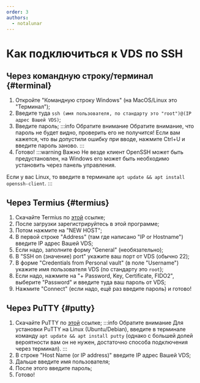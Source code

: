 ```yaml
---
order: 3
authors:
  - notalunar
---
```


# Как подключиться к VDS по SSH

## Через командную строку/терминал {#terminal}

1. Откройте "Командную строку Windows" (на MacOS/Linux это "Терминал");
2. Введите туда `ssh (имя пользователя, по стандарту это "root")@(IP адрес Вашей VDS)`;
3. Введите пароль;
:::info Обратите внимание
Обратите внимание, что пароль не будет видно, проверить его не получится! Если вам кажется, что вы допустили ошибку при вводе, нажмите Ctrl+U и введите пароль заново.
:::
4. Готово!
:::warning Важно
Не везде клиент OpenSSH может быть предустановлен, на Windows его может быть необходимо установить через панель управления.

Если у вас Linux, то введите в терминале `apt update && apt install openssh-client`.
:::

## Через Termius {#termius}

1. Скачайте Termius по [этой](https://termius.com/download/) ссылке;
2. После загрузки зарегистрируйтесь в этой программе;
3. Потом нажмите на "NEW HOST";
4. В первой строке "Address" (там где написано "IP or Hostname") введите IP адрес Вашей VDS;
5. Если надо, заполните форму "General" (необязательно);
6. В "SSH on (значение) port" укажите ваш порт от VDS (обычно 22);
7. В форме "Credentials from Personal vault" (в поле "Username") укажите имя пользователя VDS (по стандарту это `root`);
8. Если надо, нажмите на "+ Password, Key, Certificate, FIDO2", выберите "Password" и введите туда ваш пароль от VDS;
9. Нажмите "Connect" (если надо, ещё раз введите пароль) и готово!

## Через PuTTY {#putty}

1. Скачайте PuTTY по [этой](https://www.chiark.greenend.org.uk/~sgtatham/putty/latest.html) ссылке;
:::info Обратите внимание
Для установки PuTTY на Linux (Ubuntu/Debian), введите в терминале команду `apt update && apt install putty` (однако с большей долей вероятности вам он не нужен, достаточно способа подключения через терминал).
:::
2. В строке "Host Name (or IP address)" введите IP адрес Вашей VDS;
3. Дальше введите имя пользователя;
4. После этого введите пароль;
5. Готово!
